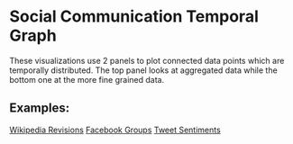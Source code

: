 # Social Communication Temporal Graph

These visualizations use 2 panels to plot connected data points which are temporally distributed. 
The top panel looks at aggregated data while the bottom one at the more fine grained data.

## Examples: 

[Wikipedia Revisions](http://shubhanshu.com/social-comm-temporal-graph/wikipedia-revisions)
[Facebook Groups](http://shubhanshu.com/FacebookGroupVisual/)
[Tweet Sentiments](http://shubhanshu.com/SentimentSocialNets/)



